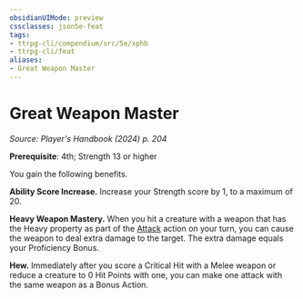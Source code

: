 ```yaml
---
obsidianUIMode: preview
cssclasses: json5e-feat
tags:
- ttrpg-cli/compendium/src/5e/xphb
- ttrpg-cli/feat
aliases:
- Great Weapon Master
---
```

# Great Weapon Master
*Source: Player's Handbook (2024) p. 204*  

**Prerequisite**: 4th; Strength 13 or higher

You gain the following benefits.

**Ability Score Increase.** Increase your Strength score by 1, to a maximum of 20.

**Heavy Weapon Mastery.** When you hit a creature with a weapon that has the Heavy property as part of the [Attack](/3-Mechanics/CLI/actions.md#Attack) action on your turn, you can cause the weapon to deal extra damage to the target. The extra damage equals your Proficiency Bonus.

**Hew.** Immediately after you score a Critical Hit with a Melee weapon or reduce a creature to 0 Hit Points with one, you can make one attack with the same weapon as a Bonus Action.